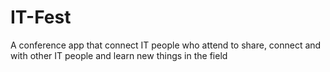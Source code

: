 # IT-Fest
A conference app that connect IT  people who attend to share, connect and with other IT people and learn new things in the field
